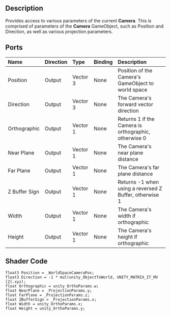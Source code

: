## Description

Provides access to various parameters of the current **Camera**. This is comprised of parameters of the **Camera** GameObject, such as Position and Direction, as well as various projection parameters.

## Ports

| Name        | Direction           | Type  | Binding | Description |
|:------------ |:-------------|:-----|:---|:---|
| Position      | Output | Vector 3 | None | Position of the Camera's GameObject to world space |
| Direction       | Output | Vector 3 | None | The Camera's forward vector direction |
| Orthographic    | Output | Vector 1 | None | Returns 1 if the Camera is orthographic, otherwise 0 |
| Near Plane       | Output | Vector 1 | None | The Camera's near plane distance |
| Far Plane       | Output | Vector 1 | None | The Camera's far plane distance |
| Z Buffer Sign   | Output | Vector 1 | None | Returns -1 when using a reversed Z Buffer, otherwise 1 |
| Width       | Output | Vector 1 | None | The Camera's width if orthographic |
| Height       | Output | Vector 1 | None | The Camera's height if orthographic |

## Shader Code

```
float3 Position = _WorldSpaceCameraPos;
float3 Direction = -1 * mul(unity_ObjectToWorld, UNITY_MATRIX_IT_MV [2].xyz);
float Orthographic = unity_OrthoParams.w;
float NearPlane = _ProjectionParams.y;
float FarPlane = _ProjectionParams.z;
float ZBufferSign = _ProjectionParams.x;
float Width = unity_OrthoParams.x;
float Height = unity_OrthoParams.y;
```